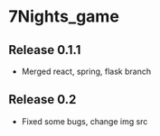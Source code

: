# 7Nights_game

## Release 0.1.1

-   Merged react, spring, flask branch

## Release 0.2

-   Fixed some bugs, change img src
